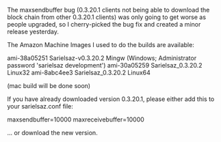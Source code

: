 The maxsendbuffer bug (0.3.20.1 clients not being able to download the block chain from other 0.3.20.1 clients) was only going to get
worse as people upgraded, so I cherry-picked the bug fix and created a minor release yesterday.

The Amazon Machine Images I used to do the builds are available:

  ami-38a05251   Sarielsaz-v0.3.20.2 Mingw    (Windows; Administrator password 'sarielsaz development')
  ami-30a05259   Sarielsaz_0.3.20.2 Linux32
  ami-8abc4ee3   Sarielsaz_0.3.20.2 Linux64

(mac build will be done soon)

If you have already downloaded version 0.3.20.1, please either add this to your sarielsaz.conf file:

  maxsendbuffer=10000
  maxreceivebuffer=10000

... or download the new version.
